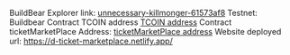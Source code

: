 BuildBear Explorer link: [unnecessary-killmonger-61573af8](https://rpc.buildbear.io/unnecessary-killmonger-61573af8)
Testnet: Buildbear
Contract TCOIN address [TCOIN address](https://explorer.buildbear.io/unnecessary-killmonger-61573af8/tx/0x858c0bcaeca52fafba37314c5f8f7a030ed5fa0452e0188f7ec93010ce9c4297)
Contract ticketMarketPlace Address: [ticketMarketPlace address](https://explorer.buildbear.io/unnecessary-killmonger-61573af8/tx/0xb000c9720d144d91ba501498026b929d71b6508d1cd77eefe9f294f7e8e73b3e)
Website deployed url: https://d-ticket-marketplace.netlify.app/